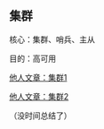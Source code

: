## 集群

核心：集群、哨兵、主从

目的：高可用

<a href = "https://mp.weixin.qq.com/s/EjDeypra_d9Tfsn-WkJZdw">他人文章：集群1</a>

<a href = "https://mp.weixin.qq.com/s/vXBFscXqDcXS_VaIERplMQ">他人文章：集群2</a>

（没时间总结了）